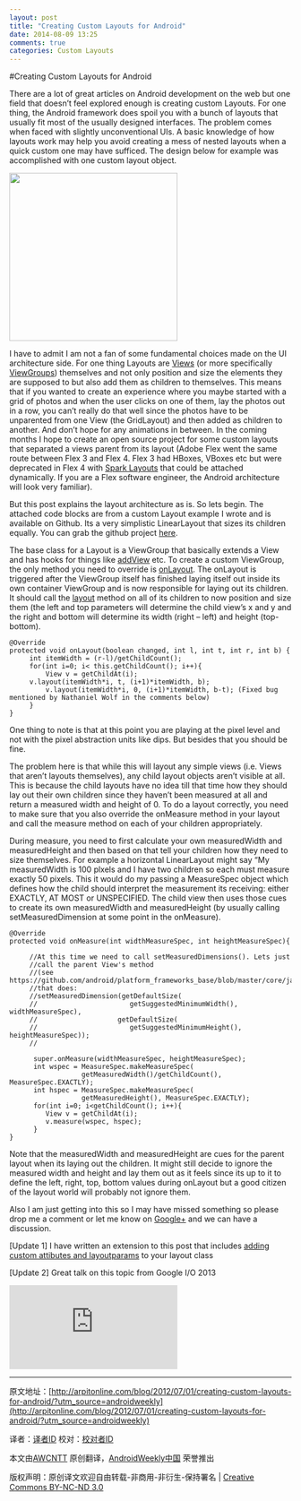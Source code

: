 ```yaml
---
layout: post
title: "Creating Custom Layouts for Android"
date: 2014-08-09 13:25
comments: true
categories: Custom Layouts
---
```


#Creating Custom Layouts for Android

There are a lot of great articles on Android development on the web but one field that doesn’t feel explored enough is creating custom Layouts. For one thing, the Android framework does spoil you with a bunch of layouts that usually fit most of the usually designed interfaces. The problem comes when faced with slightly unconventional UIs. A basic knowledge of how layouts work may help you avoid creating a mess of nested layouts when a quick custom one may have sufficed. The design below for example was accomplished with one custom layout object.

<img height="300px" src="http://awcntt-article-image.qiniudn.com/issue31_Screenshot_2012-06-28-00-27-34.png" />

I have to admit I am not a fan of some fundamental choices made on the UI architecture side. For one thing Layouts are [Views](http://developer.android.com/reference/android/view/View.html) (or more specifically [ViewGroups](http://developer.android.com/reference/android/view/ViewGroup.html)) themselves and not only position and size the elements they are supposed to but also add them as children to themselves. This means that if you wanted to create an experience where you maybe started with a grid of photos and when the user clicks on one of them, lay the photos out in a row, you can’t really do that well since the photos have to be unparented from one View (the GridLayout) and then added as children to another. And don’t hope for any animations in between. In the coming months I hope to create an open source project for some custom layouts that separated a views parent from its layout (Adobe Flex went the same route between Flex 3 and Flex 4. Flex 3 had HBoxes, VBoxes etc but were deprecated in Flex 4 with [Spark Layouts](http://help.adobe.com/en_US/flex/using/WS0141D24B-6AEB-4721-BA04-9BF15F86350F.html) that could be attached dynamically. If you are a Flex software engineer, the Android architecture will look very familiar).

But this post explains the layout architecture as is. So lets begin. The attached code blocks are from a custom Layout example I wrote and is available on Github. Its a very simplistic LinearLayout that sizes its children equally. You can grab the github project [here](https://github.com/arpit/CustomLayoutExample).

The base class for a Layout is a ViewGroup that basically extends a View and has hooks for things like [addView](http://developer.android.com/reference/android/view/ViewGroup.html#addView(android.view.View,%20int,%20android.view.ViewGroup.LayoutParams)) etc. To create a custom ViewGroup, the only method you need to override is [onLayout](http://developer.android.com/reference/android/view/ViewGroup.html#onLayout(boolean,%20int,%20int,%20int,%20int)). The onLayout is triggered after the ViewGroup itself has finished laying itself out inside its own container ViewGroup and is now responsible for laying out its children. It should call the [layout](http://developer.android.com/reference/android/view/View.html#layout(int,%20int,%20int,%20int)) method on all of its children to now position and size them (the left and top parameters will determine the child view’s x and y and the right and bottom will determine its width (right – left) and height (top-bottom).

```
@Override
protected void onLayout(boolean changed, int l, int t, int r, int b) {
     int itemWidth = (r-l)/getChildCount();
     for(int i=0; i< this.getChildCount(); i++){
         View v = getChildAt(i);
	 v.layout(itemWidth*i, t, (i+1)*itemWidth, b);
         v.layout(itemWidth*i, 0, (i+1)*itemWidth, b-t); (Fixed bug mentioned by Nathaniel Wolf in the comments below)
     }
}
```

One thing to note is that at this point you are playing at the pixel level and not with the pixel abstraction units like dips. But besides that you should be fine.

The problem here is that while this will layout any simple views (i.e. Views that aren’t layouts themselves), any child layout objects aren’t visible at all. This is because the child layouts have no idea till that time how they should lay out their own children since they haven’t been measured at all and return a measured width and height of 0. To do a layout correctly, you need to make sure that you also override the onMeasure method in your layout and call the measure method on each of your children appropriately.

During measure, you need to first calculate your own measuredWidth and measuredHeight and then based on that tell your children how they need to size themselves. For example a horizontal LinearLayout might say “My measuredWidth is 100 plxels and I have two children so each must measure exactly 50 pixels. This it would do my passing a MeasureSpec object which defines how the child should interpret the measurement its receiving: either EXACTLY, AT MOST or UNSPECIFIED. The child view then uses those cues to create its own measuredWidth and measuredHeight (by usually calling setMeasuredDimension at some point in the onMeasure).

```
@Override
protected void onMeasure(int widthMeasureSpec, int heightMeasureSpec){

     //At this time we need to call setMeasuredDimensions(). Lets just 
     //call the parent View's method 
     //(see https://github.com/android/platform_frameworks_base/blob/master/core/java/android/view/View.java) 
     //that does:
     //setMeasuredDimension(getDefaultSize(
     //                       getSuggestedMinimumWidth(), widthMeasureSpec),
     //                    getDefaultSize(
     //                       getSuggestedMinimumHeight(), heightMeasureSpec));
     //		

      super.onMeasure(widthMeasureSpec, heightMeasureSpec);
      int wspec = MeasureSpec.makeMeasureSpec(
                  getMeasuredWidth()/getChildCount(), MeasureSpec.EXACTLY);
      int hspec = MeasureSpec.makeMeasureSpec(
                  getMeasuredHeight(), MeasureSpec.EXACTLY);
      for(int i=0; i<getChildCount(); i++){
         View v = getChildAt(i);
         v.measure(wspec, hspec);
      }
}
```

Note that the measuredWidth and measuredHeight are cues for the parent layout when its laying out the children. It might still decide to ignore the measured width and height and lay them out as it feels since its up to it to define the left, right, top, bottom values during onLayout but a good citizen of the layout world will probably not ignore them.

Also I am just getting into this so I may have missed something so please drop me a comment or let me know on [Google+](https://plus.google.com/115089607132986274709/posts) and we can have a discussion.

[Update 1] I have written an extension to this post that includes [adding custom attibutes and layoutparams](http://www.arpitonline.com/blog/2012/08/06/android-custom-layouts-custom-attributes-and-layoutparams/) to your layout class

[Update 2] Great talk on this topic from Google I/O 2013

<div>
<iframe style="line-height: 1.5em;" src="http://www.youtube.com/embed/NYtB6mlu7vA" allowfullscreen="" frameborder="0" id="fitvid999988">
</iframe>
</div>


---


原文地址：[http://arpitonline.com/blog/2012/07/01/creating-custom-layouts-for-android/?utm_source=androidweekly](http://arpitonline.com/blog/2012/07/01/creating-custom-layouts-for-android/?utm_source=androidweekly)

译者：[译者ID](https://github.com/译者ID) 校对：[校对者ID](https://github.com/校对者ID)

本文由[AWCNTT](https://github.com/AWCNTT) 原创翻译，[AndroidWeekly中国](http://www.androidweekly.cn/) 荣誉推出

版权声明：原创译文欢迎自由转载-非商用-非衍生-保持署名 | [Creative Commons BY-NC-ND 3.0](http://creativecommons.org/licenses/by-nc-nd/3.0/deed.zh)